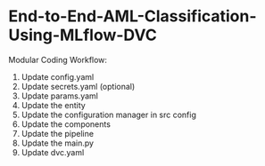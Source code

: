 # End-to-End-AML-Classification-Using-MLflow-DVC

Modular Coding Workflow:

1. Update config.yaml
2. Update secrets.yaml (optional)
3. Update params.yaml
4. Update the entity
5. Update the configuration manager in src config
6. Update the components
7. Update the pipeline
8. Update the main.py 
9. Update dvc.yaml
